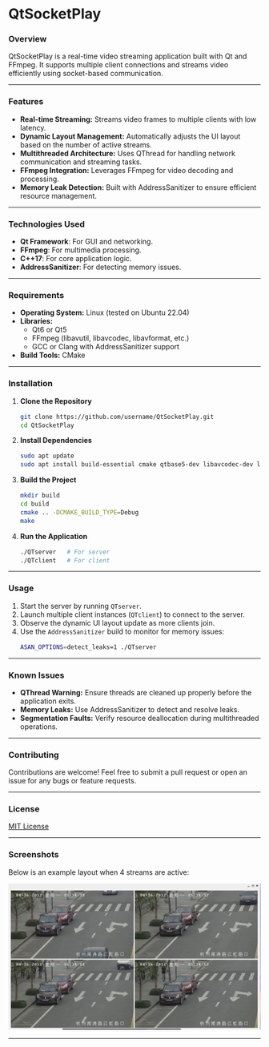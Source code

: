 # **QtSocketPlay**

### **Overview**
QtSocketPlay is a real-time video streaming application built with Qt and FFmpeg. It supports multiple client connections and streams video efficiently using socket-based communication.

---

### **Features**
- **Real-time Streaming:** Streams video frames to multiple clients with low latency.
- **Dynamic Layout Management:** Automatically adjusts the UI layout based on the number of active streams.
- **Multithreaded Architecture:** Uses QThread for handling network communication and streaming tasks.
- **FFmpeg Integration:** Leverages FFmpeg for video decoding and processing.
- **Memory Leak Detection:** Built with AddressSanitizer to ensure efficient resource management.

---

### **Technologies Used**
- **Qt Framework**: For GUI and networking.
- **FFmpeg**: For multimedia processing.
- **C++17**: For core application logic.
- **AddressSanitizer**: For detecting memory issues.

---

### **Requirements**
- **Operating System:** Linux (tested on Ubuntu 22.04)
- **Libraries:**
  - Qt6 or Qt5
  - FFmpeg (libavutil, libavcodec, libavformat, etc.)
  - GCC or Clang with AddressSanitizer support
- **Build Tools:** CMake

---

### **Installation**
1. **Clone the Repository**
   ```bash
   git clone https://github.com/username/QtSocketPlay.git
   cd QtSocketPlay
   ```

2. **Install Dependencies**
   ```bash
   sudo apt update
   sudo apt install build-essential cmake qtbase5-dev libavcodec-dev libavformat-dev libavutil-dev
   ```

3. **Build the Project**
   ```bash
   mkdir build
   cd build
   cmake .. -DCMAKE_BUILD_TYPE=Debug
   make
   ```

4. **Run the Application**
   ```bash
   ./QTserver   # For server
   ./QTclient   # For client
   ```

---

### **Usage**
1. Start the server by running `QTserver`.
2. Launch multiple client instances (`QTclient`) to connect to the server.
3. Observe the dynamic UI layout update as more clients join.
4. Use the `AddressSanitizer` build to monitor for memory issues:
   ```bash
   ASAN_OPTIONS=detect_leaks=1 ./QTserver
   ```

---


### **Known Issues**
- **QThread Warning:** Ensure threads are cleaned up properly before the application exits.
- **Memory Leaks:** Use AddressSanitizer to detect and resolve leaks.
- **Segmentation Faults:** Verify resource deallocation during multithreaded operations.

---


### **Contributing**
Contributions are welcome! Feel free to submit a pull request or open an issue for any bugs or feature requests.

---

### **License**
[MIT License](LICENSE)

---

### **Screenshots**
Below is an example layout when 4 streams are active:

![4 Streams Layout](LayoutScreenshot.png)

---
